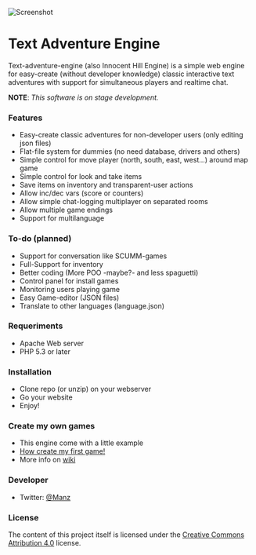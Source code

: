 ![Screenshot](https://raw.github.com/ManzDev/text-adventure-engine/master/docs/game.png)

# Text Adventure Engine

Text-adventure-engine (also Innocent Hill Engine) is a simple web engine for easy-create (without developer knowledge) classic interactive text adventures with support for simultaneous players and realtime chat.

**NOTE**: *This software is on stage development.*

### Features

- Easy-create classic adventures for non-developer users (only editing json files)
- Flat-file system for dummies (no need database, drivers and others)
- Simple control for move player (north, south, east, west...) around map game
- Simple control for look and take items
- Save items on inventory and transparent-user actions
- Allow inc/dec vars (score or counters)
- Allow simple chat-logging multiplayer on separated rooms
- Allow multiple game endings
- Support for multilanguage

### To-do (planned)

- Support for conversation like SCUMM-games
- Full-Support for inventory
- Better coding (More POO -maybe?- and less spaguetti)
- Control panel for install games
- Monitoring users playing game
- Easy Game-editor (JSON files)
- Translate to other languages (language.json)

### Requeriments

- Apache Web server
- PHP 5.3 or later

### Installation

- Clone repo (or unzip) on your webserver
- Go your website
- Enjoy!

### Create my own games

- This engine come with a little example
- [How create my first game!](https://github.com/ManzDev/text-adventure-engine/wiki/Create-my-first-game)
- More info on [wiki](https://github.com/ManzDev/text-adventure-engine/wiki)

### Developer

- Twitter: [@Manz](http://twitter.com/Manz)

### License

The content of this project itself is licensed under the [Creative Commons Attribution 4.0](http://creativecommons.org/licenses/by-nc-sa/4.0/) license.
